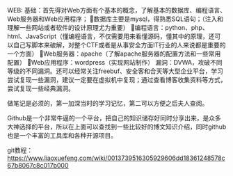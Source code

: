 WEB:
基础：首先得对Web方面有个基本的概念，了解基本的数据库、编程语言、Web服务器和Web应用程序；
数据库主要是mysql，得熟悉SQL语句；（注入和理解一些网站或者软件的设计原理尤为重要）
编程语言：python、php、html、JavaScript（懂编程语言，不仅需要用来看懂源码，懂其中的原理，还可以自己写脚本来破解，对整个CTF或者是从事安全方面IT行业的人来说都是重要的一个方面）
Web服务器：apache（了解apache服务器的配置方法和一些常用配置）
Web应用程序：wordpress（实现网站制作）
漏洞：DVWA，攻破不同等级的不同漏洞。还可以经常关注freebuf、安全客和合天等大型企业平台，学习尝试复现一些漏洞，建议一定要在虚拟机中复现；通过查看博客收集资料等方式，尝试复现一些经典漏洞。

做笔记是必须的，第一加深当时的学习记忆，第二可以方便之后夫人查阅。

Github是一个非常牛逼的一个平台，把自己的知识储存好同时分享出来，是众多大神选择的平台，所以在上面可以查找到一些比较好的博文知识介绍，同时github也是一个丰富的工具库和各种开源项目。

git教程：
https://www.liaoxuefeng.com/wiki/0013739516305929606dd18361248578c67b8067c8c017b000
